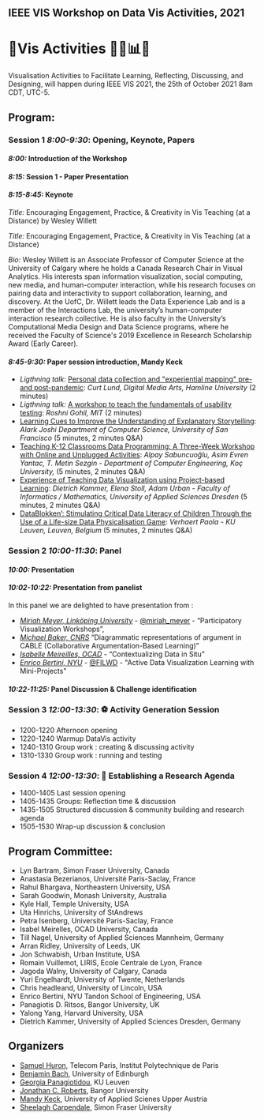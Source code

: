 ## IEEE VIS Workshop on Data Vis Activities, 2021

# 🎉Vis Activities 🍻🧠📊💡
Visualisation Activities to Facilitate Learning, Reflecting, Discussing, and Designing, will happen during IEEE VIS 2021, the 25th of October 2021 8am CDT, UTC-5.


## Program:

### Session 1 _8:00-9:30_: Opening, Keynote, Papers

#### _8:00:_ __Introduction of the Workshop__

#### _8:15:_ __Session 1 - Paper Presentation__

#### _8:15-8:45:_ __Keynote__

_Title:_ Encouraging Engagement, Practice, & Creativity in Vis Teaching (at a Distance) 
by Wesley Willett

_Title:_ Encouraging Engagement, Practice, & Creativity in Vis Teaching (at a Distance)

_Bio:_ Wesley Willett is an Associate Professor of Computer Science at the University of Calgary where he holds a Canada Research Chair in Visual Analytics. His interests span information visualization, social computing, new media, and human-computer interaction, while his research focuses on pairing data and interactivity to support collaboration, learning, and discovery. At the UofC, Dr. Willett leads the Data Experience Lab and is a member of the Interactions Lab, the university’s human-computer interaction research collective. He is also faculty in the University’s Computational Media Design and Data Science programs, where he received the Faculty of Science's 2019 Excellence in Research Scholarship Award (Early Career). 



#### _8:45-9:30:_ __Paper session introduction, Mandy Keck__

* _Ligthning talk:_ [Personal data collection and "experiential mapping" pre- and post-pandemic](papers/.pdf): _Curt Lund, Digital Media Arts, Hamline University_ (2 minutes)
* _Ligthning talk:_ [A workshop to teach the fundamentals of usability testing](papers/.pdf): _Roshni Gohil, MIT_ (2 minutes)
* [Learning Cues to Improve the Understanding of Explanatory Storytelling](papers/.pdf): _Alark Joshi Department of Computer Science, University of San Francisco_ (5 minutes, 2 minutes Q&A)
* [Teaching K-12 Classrooms Data Programming: A Three-Week Workshop with Online and Unplugged Activities](papers/.pdf): _Alpay Sabuncuoğlu, Asim Evren Yantac, T. Metin Sezgin - Department of Computer Engineering, Koç University,_ (5 minutes, 2 minutes Q&A)
* [Experience of Teaching Data Visualization using Project-based Learning](papers/.pdf): _Dietrich Kammer, Elena Stoll, Adam Urban - Faculty of Informatics / Mathematics, University of Applied Sciences Dresden_ (5 minutes, 2 minutes Q&A)
* [DataBlokken’: Stimulating Critical Data Literacy of Children Through the Use of a Life-size Data Physicalisation Game](papers/.pdf): _Verhaert Paola - KU Leuven, Leuven, Belgium_ (5 minutes, 2 minutes Q&A)


### Session 2 _10:00-11:30_: Panel

#### _10:00:_ __Presentation__
#### _10:02-10:22:_ __Presentation from panelist__

In this panel we are delighted to have presentation from  : 
* _[Miriah Meyer, Linköping University](https://miriah.github.io/)_ - [@miriah_meyer](https://twitter.com/miriah_meyer) - “Participatory Visualization Workshops”,
* _[Michael Baker, CNRS](https://scholar.google.com/citations?user=PimAOhsAAAAJ&hl=fr)_  “Diagrammatic representations of argument in CABLE (Collaborative Argumentation-Based Learning)” 
* _[Isabelle Meireilles, OCAD](https://www2.ocadu.ca/bio/isabel-meirelles-0)_ - “Contextualizing Data in Situ”
* _[Enrico Bertini, NYU](http://enrico.bertini.io/)_ - [@FILWD](https://twitter.com/filwd) - "Active Data Visualization Learning with Mini-Projects"

#### _10:22-11:25:_ __Panel Discussion & Challenge identification__


### Session 3 _12:00-13:30_: ⚽️ Activity Generation Session 
* 1200-1220	Afternoon opening
* 1220-1240	Warmup DataVis activity
* 1240-1310	Group work : creating & discussing activity
* 1310-1330	Group work : running and testing

### Session 4 _12:00-13:30_: 📝 Establishing a Research Agenda
* 1400-1405	Last session opening 
* 1405-1435	Groups: Reflection time & discussion
* 1435-1505	Structured discussion & community building and research agenda
* 1505-1530	Wrap-up discussion & conclusion 

## Program Committee:

* Lyn Bartram, Simon Fraser University, Canada
* Anastasia Bezerianos, Université Paris-Saclay, France
* Rahul Bhargava, Northeastern University, USA
* Sarah Goodwin, Monash University, Australia
* Kyle Hall, Temple University, USA
* Uta Hinrichs, University of StAndrews
* Petra Isenberg, Université Paris-Saclay, France
* Isabel Meirelles, OCAD University, Canada
* Till Nagel, University of Applied Sciences Mannheim, Germany
* Arran Ridley, University of Leeds, UK
* Jon Schwabish, Urban Institute, USA
* Romain Vuillemot, LIRIS, Ecole Centrale de Lyon, France
* Jagoda Walny, University of Calgary, Canada
* Yuri Engelhardt, University of Twente, Netherlands
* Chris headleand, University of Lincoln, USA
* Enrico Bertini, NYU Tandon School of Engineering, USA
* Panagiotis D. Ritsos, Bangor University, UK
* Yalong Yang, Harvard University, USA
* Dietrich Kammer, University of Applied Sciences Dresden, Germany

## Organizers

* [Samuel Huron](https://perso.telecom-paristech.fr/shuron/#!index.md), Telecom Paris, Institut Polytechnique de Paris
* [Benjamin Bach](http://benjbach.me), University of Edinburgh 
* [Georgia Panagiotidou](https://www.kuleuven.be/wieiswie/en/person/00120899), KU Leuven
* [Jonathan C. Roberts](https://www.bangor.ac.uk/computer-science-and-electronic-engineering/staff/jonathan-roberts/en), Bangor University
* [Mandy Keck](http://www.visual-search.org), University of Applied Scienes Upper Austria
* [Sheelagh Carpendale](https://www.cs.sfu.ca/~sheelagh/), Simon Fraser University




